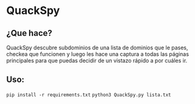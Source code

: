 # QuackSpy #

## ¿Que hace? ## 
QuackSpy descubre subdominios de una lista de dominios que le pases, checkea que funcionen y luego les hace una captura a todas las páginas principales para que puedas decidir de un vistazo rápido a por cuáles ir.
## Uso: ##
`pip install -r requirements.txt`
`python3 QuackSpy.py lista.txt`
